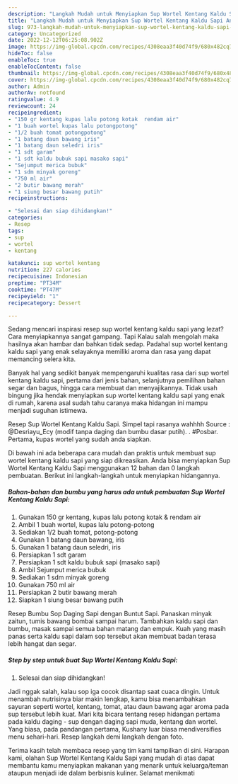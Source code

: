 ```yaml
---
description: "Langkah Mudah untuk Menyiapkan Sup Wortel Kentang Kaldu Sapi Anti Gagal"
title: "Langkah Mudah untuk Menyiapkan Sup Wortel Kentang Kaldu Sapi Anti Gagal"
slug: 973-langkah-mudah-untuk-menyiapkan-sup-wortel-kentang-kaldu-sapi-anti-gagal
category: Uncategorized
date: 2022-12-12T06:25:08.902Z
image: https://img-global.cpcdn.com/recipes/4308eaa3f40d74f9/680x482cq70/sup-wortel-kentang-kaldu-sapi-foto-resep-utama.jpg
hideToc: false
enableToc: true
enableTocContent: false
thumbnail: https://img-global.cpcdn.com/recipes/4308eaa3f40d74f9/680x482cq70/sup-wortel-kentang-kaldu-sapi-foto-resep-utama.jpg
cover: https://img-global.cpcdn.com/recipes/4308eaa3f40d74f9/680x482cq70/sup-wortel-kentang-kaldu-sapi-foto-resep-utama.jpg
author: Admin
authorAv: notfound
ratingvalue: 4.9
reviewcount: 24
recipeingredient:
- "150 gr kentang kupas lalu potong kotak  rendam air"
- "1 buah wortel kupas lalu potongpotong"
- "1/2 buah tomat potongpotong"
- "1 batang daun bawang iris"
- "1 batang daun seledri iris"
- "1 sdt garam"
- "1 sdt kaldu bubuk sapi masako sapi"
- "Sejumput merica bubuk"
- "1 sdm minyak goreng"
- "750 ml air"
- "2 butir bawang merah"
- "1 siung besar bawang putih"
recipeinstructions:

- "Selesai dan siap dihidangkan!"
categories:
- Resep
tags:
- sup
- wortel
- kentang

katakunci: sup wortel kentang 
nutrition: 227 calories
recipecuisine: Indonesian
preptime: "PT34M"
cooktime: "PT47M"
recipeyield: "1"
recipecategory: Dessert

---
```



Sedang mencari inspirasi resep sup wortel kentang kaldu sapi yang lezat? Cara menyiapkannya sangat gampang. Tapi Kalau salah mengolah maka hasilnya akan hambar dan bahkan tidak sedap. Padahal sup wortel kentang kaldu sapi yang enak selayaknya memiliki aroma dan rasa yang dapat memancing selera kita.


Banyak hal yang sedikit banyak mempengaruhi kualitas rasa dari sup wortel kentang kaldu sapi, pertama dari jenis bahan, selanjutnya pemilihan bahan segar dan bagus, hingga cara membuat dan menyajikannya. Tidak usah bingung jika hendak menyiapkan sup wortel kentang kaldu sapi yang enak di rumah, karena asal sudah tahu caranya maka hidangan ini mampu menjadi suguhan istimewa.

Resep Sup Wortel Kentang Kaldu Sapi. Simpel tapi rasanya wahhhh Source : @Desriayu_Ecy (modif tanpa daging dan bumbu dasar putih). . #Posbar. Pertama, kupas wortel yang sudah anda siapkan.


Di bawah ini ada beberapa cara mudah dan praktis untuk membuat sup wortel kentang kaldu sapi yang siap dikreasikan. Anda bisa menyiapkan Sup Wortel Kentang Kaldu Sapi menggunakan 12 bahan dan 0 langkah pembuatan. Berikut ini langkah-langkah untuk menyiapkan hidangannya.

<!--inarticleads1-->

##### Bahan-bahan dan bumbu yang harus ada untuk pembuatan Sup Wortel Kentang Kaldu Sapi:

1. Gunakan 150 gr kentang, kupas lalu potong kotak &amp; rendam air
1. Ambil 1 buah wortel, kupas lalu potong-potong
1. Sediakan 1/2 buah tomat, potong-potong
1. Gunakan 1 batang daun bawang, iris
1. Gunakan 1 batang daun seledri, iris
1. Persiapkan 1 sdt garam
1. Persiapkan 1 sdt kaldu bubuk sapi (masako sapi)
1. Ambil Sejumput merica bubuk
1. Sediakan 1 sdm minyak goreng
1. Gunakan 750 ml air
1. Persiapkan 2 butir bawang merah
1. Siapkan 1 siung besar bawang putih


Resep Bumbu Sop Daging Sapi dengan Buntut Sapi. Panaskan minyak zaitun, tumis bawang bombai sampai harum. Tambahkan kaldu sapi dan bumbu, masak sampai semua bahan matang dan empuk. Kuah yang masih panas serta kaldu sapi dalam sop tersebut akan membuat badan terasa lebih hangat dan segar. 

<!--inarticleads2-->

##### Step by step untuk buat Sup Wortel Kentang Kaldu Sapi:


1. Selesai dan siap dihidangkan!

Jadi nggak salah, kalau sop iga cocok disantap saat cuaca dingin. Untuk menambah nutrisinya biar makin lengkap, kamu bisa menambahkan sayuran seperti wortel, kentang, tomat, atau daun bawang agar aroma pada sup tersebut lebih kuat. Mari kita bicara tentang resep hidangan pertama pada kaldu daging - sup dengan daging sapi muda, kentang dan wortel. Yang biasa, pada pandangan pertama, Kushany luar biasa mendiversifies menu sehari-hari. Resep langkah demi langkah dengan foto. 

Terima kasih telah membaca resep yang tim kami tampilkan di sini. Harapan kami, olahan Sup Wortel Kentang Kaldu Sapi yang mudah di atas dapat membantu kamu menyiapkan makanan yang menarik untuk keluarga/teman ataupun menjadi ide dalam berbisnis kuliner. Selamat menikmati
